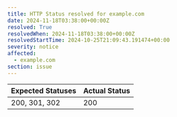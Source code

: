 ```yaml
---
title: HTTP Status resolved for example.com
date: 2024-11-18T03:38:00+00:00Z
resolved: True
resolvedWhen: 2024-11-18T03:38:00+00:00Z
resolvedStartTime: 2024-10-25T21:09:43.191474+00:00
severity: notice
affected:
  - example.com
section: issue
---
```


| Expected Statuses | Actual Status  |
|-------------------|----------------|
| 200, 301, 302 | 200 |
